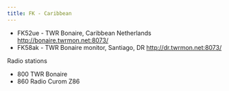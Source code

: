 ```yaml
---
title: FK - Caribbean
---
```


* FK52ue - TWR Bonaire, Caribbean Netherlands http://bonaire.twrmon.net:8073/
* FK58ak - TWR Bonaire monitor, Santiago, DR http://dr.twrmon.net:8073/

Radio stations

* 800 TWR Bonaire
* 860 Radio Curom Z86
